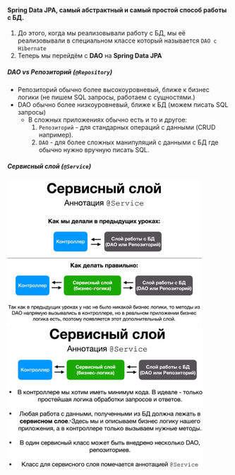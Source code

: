 #### Spring Data JPA, самый абстрактный и самый простой способ работы с БД.

1. До этого, когда мы реализовывали работу с БД, мы её реализовывали в специальном классе который
   называется `DAO с Hibernate`
2. Теперь мы перейдём с **DAO** на **Spring Data JPA**

##### DAO vs Репозиторий (`@Repository`)

* Репозиторий обычно более высокоуровневый, ближе к бизнес логики (не пишем SQL запросы, работаем с сущностями.)
* DAO обычно более низкоуровневый, ближе к БД (можем писать SQL запросы)
  * В сложных приложениях обычно есть и то и другое:
    1. `Репозиторий` - для стандарных операций с данными (CRUD например).
    2. `DAO` - для более сложных манипуляций с данными с БД где обычно нужно вручную писать SQL. 

##### Сервисный слой (`@Service`)
![img_2.png](img_2.png)
![img_3.png](img_3.png)